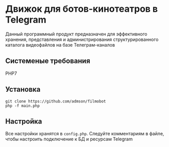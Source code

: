 # Движок для ботов-кинотеатров в Telegram
Данный программный продукт предназначен для
эффективного хранения, представления и
администрирования структурированного каталога
видеофайлов на базе Телеграм-каналов

## Системеные требования
PHP7

## Установка
```
git clone https://github.com/admson/filmobot
php -f main.php
```

## Настройка
Все настройки хранятся в `config.php`.
Следуйте комментариям в файле, чтобы настроить
подключение к БД и ресурсам Telegram
